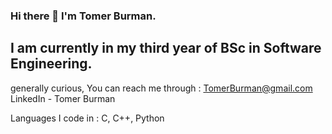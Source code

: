 ### Hi there 👋 I'm Tomer Burman.
## I am currently in my third year of BSc in Software Engineering.
generally curious,
You can reach me through : TomerBurman@gmail.com
LinkedIn - Tomer Burman


Languages I code in : C, C++, Python

<!--
**TomerBurman/TomerBurman** is a ✨ _special_ ✨ repository because its `README.md` (this file) appears on your GitHub profile.

Here are some ideas to get you started:
